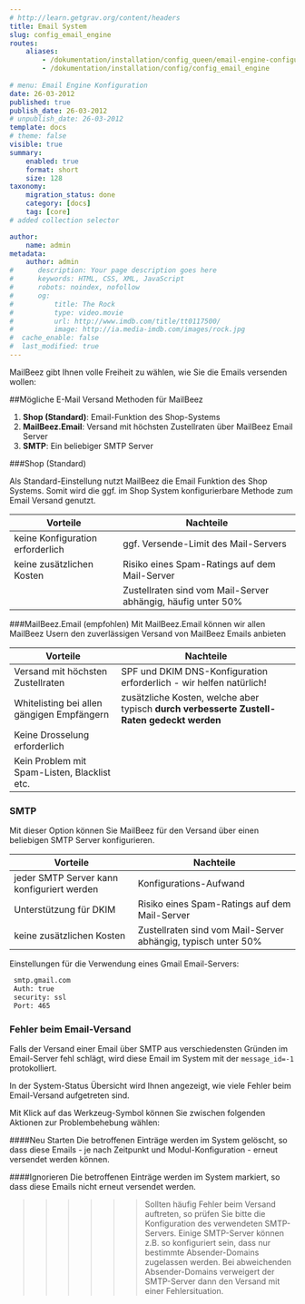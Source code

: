 ```yaml
---
# http://learn.getgrav.org/content/headers
title: Email System
slug: config_email_engine
routes:
    aliases:
        - /dokumentation/installation/config_queen/email-engine-configuration
        - /dokumentation/installation/config/config_email_engine
        
# menu: Email Engine Konfiguration
date: 26-03-2012
published: true
publish_date: 26-03-2012
# unpublish_date: 26-03-2012
template: docs
# theme: false
visible: true
summary:
    enabled: true
    format: short
    size: 128
taxonomy:
    migration_status: done
    category: [docs]
    tag: [core]
# added collection selector

author:
    name: admin
metadata:
    author: admin
#      description: Your page description goes here
#      keywords: HTML, CSS, XML, JavaScript
#      robots: noindex, nofollow
#      og:
#          title: The Rock
#          type: video.movie
#          url: http://www.imdb.com/title/tt0117500/
#          image: http://ia.media-imdb.com/images/rock.jpg
#  cache_enable: false
#  last_modified: true
---
```


MailBeez gibt Ihnen volle Freiheit zu wählen, wie Sie die Emails versenden wollen:

##Mögliche E-Mail Versand Methoden für MailBeez

1. **Shop (Standard)**: Email-Funktion des Shop-Systems
1. **MailBeez.Email**: Versand mit höchsten Zustellraten über MailBeez Email Server
1. **SMTP**: Ein beliebiger SMTP Server

###Shop (Standard)

Als Standard-Einstellung nutzt MailBeez die Email Funktion des Shop Systems. Somit wird die ggf. im Shop System konfigurierbare Methode zum Email Versand genutzt.
 
| Vorteile                               | Nachteile 
|----------------------------------------|----------------------------------------------
| keine Konfiguration erforderlich       | ggf. Versende-Limit des Mail-Servers     
| keine zusätzlichen Kosten              | Risiko eines Spam-Ratings auf dem Mail-Server         
|                                        | Zustellraten sind vom Mail-Server abhängig, häufig unter 50%         



###MailBeez.Email (empfohlen)
Mit MailBeez.Email können wir allen MailBeez Usern den zuverlässigen Versand von MailBeez Emails anbieten

 
| Vorteile                                     | Nachteile 
|----------------------------------------------|----------------------------------------------
| Versand mit höchsten Zustellraten            | SPF und DKIM DNS-Konfiguration erforderlich - wir helfen natürlich!
| Whitelisting bei allen gängigen Empfängern   | zusätzliche Kosten, welche aber typisch **durch verbesserte Zustell-Raten gedeckt werden**     
| Keine Drosselung erforderlich                |  |
| Kein Problem mit Spam-Listen, Blacklist etc. |  |

    

### SMTP

Mit dieser Option können Sie MailBeez für den Versand über einen beliebigen SMTP Server konfigurieren.

| Vorteile                                    | Nachteile 
|---------------------------------------------|----------------------------------------------
| jeder SMTP Server kann konfiguriert werden  | Konfigurations-Aufwand
| Unterstützung für DKIM                      | Risiko eines Spam-Ratings auf dem Mail-Server    
| keine zusätzlichen Kosten                   | Zustellraten sind vom Mail-Server abhängig, typisch unter 50%  |



Einstellungen für die Verwendung eines Gmail Email-Servers:
```bash
 smtp.gmail.com  
 Auth: true  
 security: ssl  
 Port: 465
```




### Fehler beim Email-Versand <a id="error"></a>

Falls der Versand einer Email über SMTP aus verschiedensten Gründen im Email-Server fehl schlägt, wird diese Email im System mit der `message_id=-1` protokolliert. 

In der System-Status Übersicht wird Ihnen angezeigt, wie viele Fehler beim Email-Versand aufgetreten sind. 

Mit Klick auf das Werkzeug-Symbol können Sie zwischen folgenden Aktionen zur Problembehebung wählen: 

####Neu Starten
Die betroffenen Einträge werden im System gelöscht, so dass diese Emails - je nach Zeitpunkt und Modul-Konfiguration - erneut versendet werden können.

####Ignorieren
Die betroffenen Einträge werden im System markiert, so dass diese Emails nicht erneut versendet werden.


>>>>>>Sollten häufig Fehler beim Versand auftreten, so prüfen Sie bitte die Konfiguration des verwendeten SMTP-Servers. Einige SMTP-Server können z.B. so konfiguriert sein, dass nur bestimmte Absender-Domains zugelassen werden. Bei abweichenden Absender-Domains verweigert der SMTP-Server dann den Versand mit einer Fehlersituation. 
